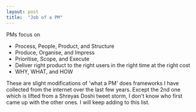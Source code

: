 ```yaml
---
layout: post
title:  "Job of a PM"
---
```


PMs focus on
- Process, People, Product, and Structure
- Produce, Organise, and Impress
- Prioritise, Scope, and Execute
- Deliver right product to the right users in the right time at the right cost
- WHY, WHAT, and HOW

These are slight modifications of 'what a PM' does frameworks I have collected from the internet over the last few years. Except the 2nd one which is lifted from a Shreyas Doshi tweet storm, I don't know who first came up with the other ones. I will keep adding to this list.
